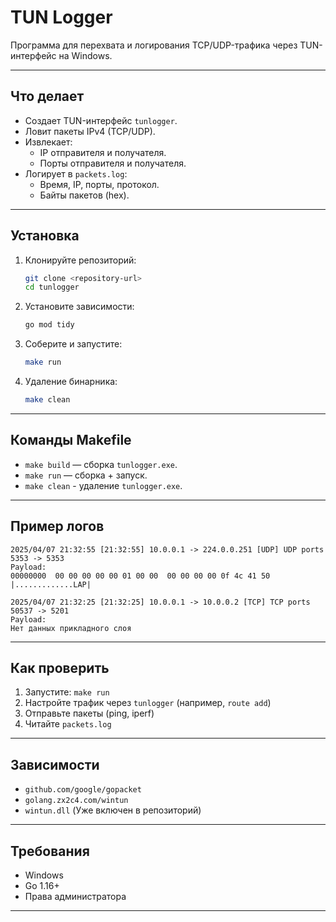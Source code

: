 # TUN Logger

Программа для перехвата и логирования TCP/UDP-трафика через TUN-интерфейс на Windows.

---

## Что делает
- Создает TUN-интерфейс `tunlogger`.
- Ловит пакеты IPv4 (TCP/UDP).
- Извлекает:
  - IP отправителя и получателя.
  - Порты отправителя и получателя.
- Логирует в `packets.log`:
  - Время, IP, порты, протокол.
  - Байты пакетов (hex).

---

## Установка
1. Клонируйте репозиторий:

   ```bash
   git clone <repository-url>
   cd tunlogger
   ```

2. Установите зависимости:

   ```bash
   go mod tidy
   ```

3. Соберите и запустите:

   ```bash
   make run
   ```

4. Удаление бинарника:

   ```bash
   make clean
   ```

---

## Команды Makefile
- `make build` — сборка `tunlogger.exe`.
- `make run` — сборка + запуск.
- `make clean` - удаление `tunlogger.exe`.

---

## Пример логов

```
2025/04/07 21:32:55 [21:32:55] 10.0.0.1 -> 224.0.0.251 [UDP] UDP ports 5353 -> 5353
Payload:
00000000  00 00 00 00 00 01 00 00  00 00 00 00 0f 4c 41 50  |.............LAP|

2025/04/07 21:32:25 [21:32:25] 10.0.0.1 -> 10.0.0.2 [TCP] TCP ports 50537 -> 5201
Payload:
Нет данных прикладного слоя
```

---

## Как проверить
1. Запустите: `make run`
2. Настройте трафик через `tunlogger` (например, `route add`)
3. Отправьте пакеты (ping, iperf)
4. Читайте `packets.log`

---

## Зависимости
- `github.com/google/gopacket`
- `golang.zx2c4.com/wintun`
- `wintun.dll` (Уже включен в репозиторий)

---

## Требования
- Windows
- Go 1.16+
- Права администратора

---
